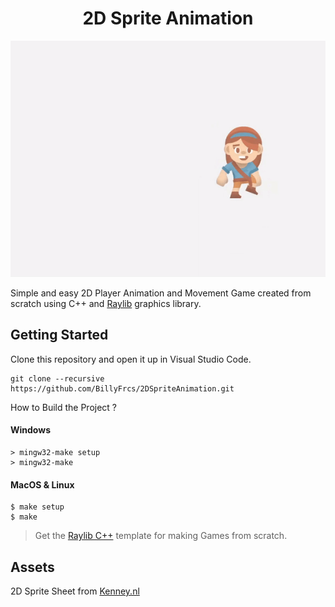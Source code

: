 <h1 align="center">2D Sprite Animation</h1>

![2D Sprite Animation](https://github.com/BillyFrcs/2DSpriteAnimation/blob/main/Assets/Sample/Animation.gif)

Simple and easy 2D Player Animation and Movement Game created from scratch using C++ and [Raylib](https://www.raylib.com/index.html) graphics library.

## Getting Started

Clone this repository and open it up in Visual Studio Code.

```
git clone --recursive https://github.com/BillyFrcs/2DSpriteAnimation.git
```

How to Build the Project ?
#### Windows
```console
> mingw32-make setup
> mingw32-make
```

#### MacOS & Linux
```console
$ make setup
$ make
```

> Get the [Raylib C++](https://github.com/CapsCollective/raylib-cpp-starter) template for making Games from scratch.

## Assets

2D Sprite Sheet from [Kenney.nl](https://www.kenney.nl/)
